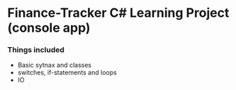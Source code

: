 # Finance-Tracker C# Learning Project (console app)

### Things included 
* Basic sytnax and classes
* switches, if-statements and loops
* IO
